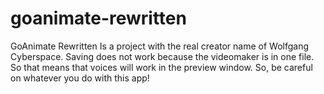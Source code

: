 # goanimate-rewritten
GoAnimate Rewritten Is a project with the real creator name of Wolfgang Cyberspace. Saving does not work because the videomaker is in one file. So that means that voices will work in the preview window. So, be careful on whatever you do with this app!
